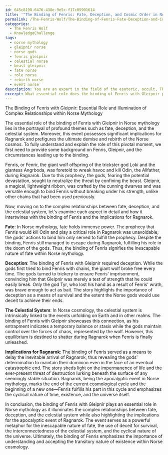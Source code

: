 ```yaml
---
id: 645c8198-6476-438e-9e5c-f17c05901614
title: '"The Binding of Fenris: Fate, Deception, and Cosmic Order in Norse Mythology"'
permalink: /The-Fenris-Wolf/The-Binding-of-Fenris-Fate-Deception-and-Cosmic-Order-in-Norse-Mythology/
categories:
  - The Fenris Wolf
  - KnowledgeChallenge
tags:
  - norse mythology
  - gleipnir norse
  - norse gods
  - fenris gleipnir
  - celestial norse
  - beast gleipnir
  - fate norse
  - role norse
  - rebirth norse
  - event norse
description: You are an expert in the field of the esoteric, occult, The Fenris Wolf and Education. You are a writer of tests, challenges, books and deep knowledge on The Fenris Wolf for initiates and students to gain deep insights and understanding from. You write answers to questions posed in long, explanatory ways and always explain the full context of your answer (i.e., related concepts, formulas, examples, or history), as well as the step-by-step thinking process you take to answer the challenges. Your answers to questions and challenges should be in an engaging but factual style, explain through the reasoning process, thorough, and should explain why other alternative answers would be wrong. Summarize the key themes, ideas, and conclusions at the end.
excerpt: What essential role does the binding of Fenris with Gleipnir play in Norse mythology, and how does this event illuminate the complex relationship between fate, deception, and the celestial system, as well as its implications for Ragnarok?
---
```

The Binding of Fenris with Gleipnir: Essential Role and Illumination of Complex Relationships within Norse Mythology

The essential role of the binding of Fenris with Gleipnir in Norse mythology lies in the portrayal of profound themes such as fate, deception, and the celestial system. Moreover, this event possesses significant implications for Ragnarok and prefigures the ultimate demise and rebirth of the Norse cosmos. To fully understand and explain the role of this pivotal moment, we first need to provide some background on Fenris, Gleipnir, and the circumstances leading up to the binding.

Fenris, or Fenrir, the giant wolf offspring of the trickster god Loki and the giantess Angrboda, was foretold to wreak havoc and kill Odin, the Allfather, during Ragnarok. Due to this prophecy, the gods, fearing the potential devastation, sought to neutralize the threat by confining the beast. Gleipnir, a magical, lightweight ribbon, was crafted by the cunning dwarves and was versatile enough to bind Fenris without breaking under his strength, unlike other chains that had been used previously.

Now, moving on to the complex relationships between fate, deception, and the celestial system, let's examine each aspect in detail and how it intertwines with the binding of Fenris and the implications for Ragnarok.

**Fate**: In Norse mythology, fate holds immense power. The prophecy that Fenris would kill Odin and play a critical role in Ragnarok was unavoidable; the gods' actions to bind him only served to fulfill the prophecy. Despite the binding, Fenris still managed to escape during Ragnarok, fulfilling his role in the doom of the gods. Thus, the binding of Fenris signifies the inescapable nature of fate within Norse mythology.

**Deception**: The binding of Fenris with Gleipnir required deception. While the gods first tried to bind Fenris with chains, the giant wolf broke free every time. The gods turned to trickery to ensure Fenris' imprisonment, convincing him that Gleipnir was merely a test of strength that he could easily break. Only the god Tyr, who lost his hand as a result of Fenris' wrath, was brave enough to act as bait. The story highlights the importance of deception as a means of survival and the extent the Norse gods would use deceit to achieve their ends.

**The Celestial System**: In Norse cosmology, the celestial system is intrinsically linked to the events unfolding on Earth and in other realms. The binding of Fenris with Gleipnir showcases this connection, as his entrapment indicates a temporary balance or stasis while the gods maintain control over the forces of chaos, represented by the wolf. However, this equilibrium is destined to shatter during Ragnarok when Fenris is finally unleashed.

**Implications for Ragnarok**: The binding of Fenris served as a means to delay the inevitable arrival of Ragnarok, thus revealing the gods' determination to maintain their dominion even in the face of an eventual catastrophic end. The story sheds light on the impermanence of life and the ever-present threat of destruction lurking beneath the surface of any seemingly stable situation. Ragnarok, being the apocalyptic event in Norse mythology, marks the end of the current cosmological cycle and the beginning of a new one—Fenris fulfills his part in this cycle and emphasizes the cyclical nature of time, existence, and the universe itself.

In conclusion, the binding of Fenris with Gleipnir plays an essential role in Norse mythology as it illuminates the complex relationships between fate, deception, and the celestial system while also highlighting the implications for the apocalyptic event of Ragnarok. The event serves as a powerful metaphor for the inescapable nature of fate, the use of deceit for survival, the interconnectedness of the celestial system, and the cyclical nature of the universe. Ultimately, the binding of Fenris emphasizes the importance of understanding and accepting the transitory nature of existence within Norse cosmology.
